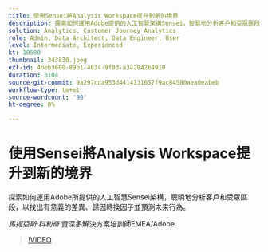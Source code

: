 ```yaml
---
title: 使用Sensei將Analysis Workspace提升到新的境界
description: 探索如何運用Adobe提供的人工智慧架構Sensei，智慧地分析客戶和受眾區段…… （說明應該介於60到160個字元之間）
solution: Analytics, Customer Journey Analytics
role: Admin, Data Architect, Data Engineer, User
level: Intermediate, Experienced
kt: 10580
thumbnail: 343830.jpeg
exl-id: 4beb3600-89b1-4834-9f03-a34284264910
duration: 3104
source-git-commit: 9a297cda953d4414131657f9ac84580aea0eabeb
workflow-type: tm+mt
source-wordcount: '90'
ht-degree: 0%

---
```


# 使用Sensei將Analysis Workspace提升到新的境界

探索如何運用Adobe所提供的人工智慧Sensei架構，聰明地分析客戶和受眾區段，以找出有意義的差異、歸因轉換因子並預測未來行為。

*馬提亞斯·科利奇* 資深多解決方案培訓師EMEA/Adobe

>[!VIDEO](https://video.tv.adobe.com/v/343830/?quality=12&learn=on)
